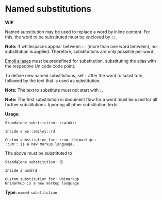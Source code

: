 # Named substitutions

**WIP**

Named substitution may be used to replace a word by inline content.
For this, the word to be substituted must be enclosed by `::`.

**Note:** If whitespaces appear between `::` (more than one word between),
no substitution is applied. Therefore, substitutions are only possible per word.

[Emoji aliases](https://github.com/github/gemoji/blob/master/db/emoji.json)
must be predefined for substitution, substituting the alias with the respective Unicode code point.

To define new named substitutions, set `:` after the word to substitute, followed by the text that is used as substitution.

**Note:** The text to substitute must not start with `:`.

**Note:** The first substitution in document flow for a word must be used for all further substitutions. Ignoring all other substitution texts.

**Usage:**

```
Standalone substitution: ::wink::

Inside a wo::smiley::rd

Custom substitution for: ::um: Unimarkup::
::um:: is a new markup language.
```

The above must be substituted to

```
Standalone substitution: 😉

Inside a wo😃rd

Custom substitution for: Unimarkup
Unimarkup is a new markup language
```

**Type:** `named-substitution`
